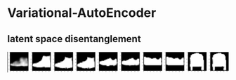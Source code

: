 # Variational-AutoEncoder
## latent space disentanglement
![Screenshot](https://github.com/vivekagarwal2349/Variational-AutoEncoder/blob/main/Screenshot%20from%202023-03-25%2023-55-48.png)
